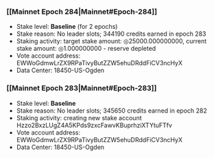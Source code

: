 ### [[Mainnet Epoch 284|Mainnet#Epoch-284]]
* Stake level: **Baseline** (for 2 epochs)
* Stake reason: No leader slots; 344190 credits earned in epoch 283
* Staking activity: target stake amount: ◎25000.000000000, current stake amount: ◎1.000000000 - reserve depleted
* Vote account address: EWWoGdmwLrZX9RPaTivyButZZW5ehuDRddFiCV3ncHyX
* Data Center: 18450-US-Ogden
### [[Mainnet Epoch 283|Mainnet#Epoch-283]]
* Stake level: **Baseline**
* Stake reason: No leader slots; 345650 credits earned in epoch 282
* Staking activity: creating new stake account Hzzo2BxzLUgZ4A5KPds9zxcFawvKBuprhziXTYtuFTfv
* Vote account address: EWWoGdmwLrZX9RPaTivyButZZW5ehuDRddFiCV3ncHyX
* Data Center: 18450-US-Ogden